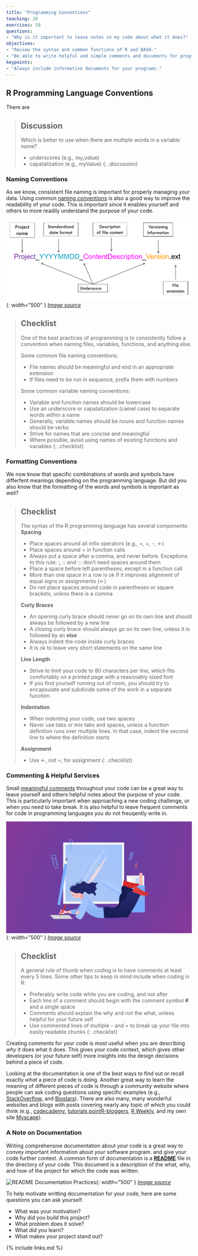 ```yaml
---
title: "Programming Conventions"
teaching: 20
exercises: 10
questions:
- "Why is it important to leave notes in my code about what it does?"
objectives:
- "Review the syntax and common functions of R and BASH."
- "Be able to write helpful and simple comments and documents for programs."
keypoints:
- "Always include informative documents for your programs."
---
```


## R Programming Language Conventions 

There are



> ## Discussion
>
> Which is better to use when there are multiple words in a variable name?
> - underscores (e.g., my_value)
> - capatalization (e.g., myValue)
{: .discussion}

### Naming Conventions

As we know, consistent file naming is important for properly managing your data. Using common [naming conventions][nameConventions] is also a good way to improve the readability of your code. This is important since it enables yourself and others to more readily understand the purpose of your code. 

![File Naming Conventions](../fig/laureperrier_filenaming.png){: width="500" }
*[Image source][fileConventions]*

> ## Checklist
>
> One of the best practices of programming is to consistently follow a convention when naming files, variables, functions, and anything else.
>
> Some common file naming conventions:
> - File names should be meaningful and end in an appropriate extension
> - If files need to be run in sequence, prefix them with numbers
>
> Some common variable naming conventions:
> - Variable and function names should be lowercase
> - Use an underscore or capatalization (camel case) to separate words within a name
> - Generally, variable names should be nouns and function names should be verbs
> - Strive for names that are concise and meaningful
> - Where possible, avoid using names of existing functions and variables
{: .checklist}

### Formatting Conventions

We now know that specific combinations of words and symbols have differfent meanings depending on the programming language. But did you also know that the formatting of the words and symbols is important as well?

> ## Checklist
>
> The syntax of the R programming language has several components:
> **Spacing**
> - Place spaces around all infix operators (e.g., =, +, -, <-)
> - Place spaces around = in function calls
> - Always put a space after a comma, and never before. Exceptions to this rule: :, :: and ::: don’t need spaces around them
> - Place a space before left parentheses, except in a function call
> - More than one space in a row is ok if it improves alignment of equal signs or assignments (<-)
> - Do not place spaces around code in parentheses or square brackets, unless there is a comma
>
> **Curly Braces**
> - An opening curly brace should never go on its own line and should always be followed by a new line
> - A closing curly brace should always go on its own line, unless it is followed by an **else**
> - Always indent the code inside curly braces
> - It is ok to leave very short statements on the same line
>
> **Line Length**
> - Strive to limit your code to 80 characters per line, which fits comfortably on a printed page with a reasonably sized font
> - If you find yourself running out of room, you should try to encapsulate and subdivide some of the work in a separate function
>
> **Indentation**
> - When indenting your code, use two spaces
> - Never use tabs or mix tabs and spaces, unless a function definition runs over multiple lines. In that case, indent the second line to where the definition starts
> 
> **Assignment**
> - Use <-, not =, for assignment
{: .checklist}

### Commenting & Helpful Services

Small [meaningful comments][meaningfulComments] throughout your code can be a great way to leave yourself and others helpful notes about the purpose of your code. This is particularly important when approaching a new coding challenge, or when you need to take break. It is also helpful to leave frequent comments for code in programming languages you do not freuqently write in.

![Tips for Creating Meaningful Comments](../fig/meaningfulComments.png){: width="500" }
*[Image source][meaningfulComments]*

> ## Checklist
>
> A general rule of thumb when coding is to have comments at least every 5 lines. Some other tips to keep in mind include when coding in R:
> - Preferably write code while you are coding, and not after
> - Each line of a comment should begin with the comment symbol **#** and a single space
> - Comments should explain the why and not the what, unless helpful for your future self
> - Use commented lines of multiple - and = to break up your file into easily readable chunks
{: .checklist}

Creating comments for your code is most useful when you are describing *why* it does what it does. This gives your code context, which gives other developers (or your future self) more insights into the design decisions behind a piece of code.

Looking at the documentation is one of the best ways to find out or recall exactly *what* a piece of code is doing. Another great way to learn the meaning of different pieces of code is through a community website where people can ask coding questions using specific examples (e.g., [StackOverflow][SO], and [Biostars][BS]). There are also many, many wonderful websites and blogs with posts covering nearly any topic of which you could think (e.g., [codecademy][codecademy], [tutorials point][TP][R-bloggers][RB], [R Weekly][RW], and my own site [Myscape][Myscape]).

### A Note on Documentation

Writing comprehensive documentation about your code is a great way to convey important information about your software program. and give your code further context. A common form of documentation is a [**README**][docStrats] file in the directory of your code. This document is a description of the what, why, and how of the project for which the code was written.

![README Documentation Practices](../fig/Readme_book_signifying_code_documentation.png){: width="500" }
*[Image source][readmeDocs]*

To help motivate writting documentation for your code, here are some questions you can ask yourself.
- What was your motivation?
- Why did you build this project?
- What problem does it solve?
- What did you learn?
- What makes your project stand out?

[nameConventions]: http://adv-r.had.co.nz/Style.html
[fileConventions]: https://biblio.uottawa.ca/en/services/faculty/research-data-management/file-naming-and-organization-data
[meaningfulComments]: https://www.stepsize.com/blog/the-engineers-guide-to-writing-code-comments
[codecademy]: https://www.codecademy.com/catalog/language/r?g_network=g&g_device=c&g_adid=494035656878&g_keyword=&g_acctid=243-039-7011&g_adtype=search&g_adgroupid=122166635692&g_keywordid=dsa-1147291854134&g_campaignid=12144922488&g_campaign=US+DSA+-+Catalog&utm_id=t_dsa-1147291854134:ag_122166635692:cp_12144922488:n_g:d_c&utm_term=&utm_campaign=US%20DSA%3A%20Catalog&utm_source=google&utm_medium=paid-search&utm_content=494035656878&hsa_acc=2430397011&hsa_cam=12144922488&hsa_grp=122166635692&hsa_ad=494035656878&hsa_src=g&hsa_tgt=dsa-1147291854134&hsa_kw=&hsa_mt=&hsa_net=adwords&hsa_ver=3&gclid=Cj0KCQiAxoiQBhCRARIsAPsvo-w6GRi0Zpoyejk9YrXjYxjAD_FUNVF9WQ21g5HTA7pNGY72U7ng7B8aAtjoEALw_wcB
[TP]: https://www.tutorialspoint.com/r/index.htm
[SO]: https://stackoverflow.com/
[BS]: https://www.biostars.org/
[RB]: https://www.r-bloggers.com/
[RW]: https://rweekly.org/
[Myscape]: https://morphoscape.wordpress.com/category/tech/
[readmeDocs]: https://blog.submain.com/code-documentation-the-complete-beginners-guide/
[docStrats]: https://www.freecodecamp.org/news/how-to-write-a-good-readme-file/

{% include links.md %}
